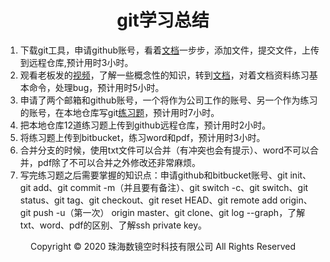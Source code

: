 # <center>git学习总结</center>

1. 下载git工具，申请github账号，看着[文档](https://www.liaoxuefeng.com/wiki/896043488029600)一步步，添加文件，提交文件，上传到远程仓库,预计用时3小时。
2. 观看老板发的[视频](http://study.163.com/course/introduction/1003109018.htm)，了解一些概念性的知识，转到[文档](https://www.liaoxuefeng.com/wiki/896043488029600)，对着文档资料练习基本命令，处理bug，预计用时5小时。
3. 申请了两个邮箱和github账号，一个将作为公司工作的账号、另一个作为练习的账号，在本地仓库写git[练习题](git练习题.md)，预计用时7小时。
4. 把本地仓库12道练习题上传到github远程仓库，预计用时2小时。
5. 将练习题上传到bitbucket，练习word和pdf，预计用时3小时。
6. 合并分支的时候，使用txt文件可以合并（有冲突也会有提示）、word不可以合并，pdf除了不可以合并之外修改还非常麻烦。
7. 写完练习题之后需要掌握的知识点：申请github和bitbucket账号、git init、git add、git commit -m（并且要有备注）、git switch -c、git switch、git status、git tag、git checkout、git reset HEAD、git remote add origin、git push -u（第一次） origin master、git clone、git log --graph，了解txt、word、pdf的区别、了解ssh private key。

<center> Copyright © 2020 珠海数镜空时科技有限公司 All Rights Reserved</center>